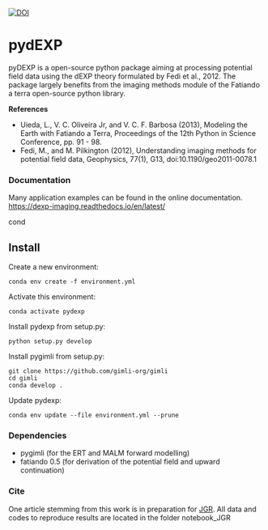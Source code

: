 [![DOI](https://zenodo.org/badge/266739726.svg)](https://zenodo.org/badge/latestdoi/266739726)

# pydEXP

pyDEXP is a open-source python package aiming at processing potential field data using the dEXP theory formulated by Fedi et al., 2012. The package largely benefits from the imaging methods module of the Fatiando a terra open-source python library.

**References**

* Uieda, L., V. C. Oliveira Jr, and V. C. F. Barbosa (2013), Modeling the Earth with Fatiando a Terra, Proceedings of the 12th Python in Science Conference, pp. 91 - 98.
* Fedi, M., and M. Pilkington (2012), Understanding imaging methods for potential field data, Geophysics, 77(1), G13, doi:10.1190/geo2011-0078.1

### Documentation

Many application examples can be found in the online documentation.
https://dexp-imaging.readthedocs.io/en/latest/

cond
## Install


Create a new environment:
```shell
conda env create -f environment.yml
```

Activate this environment:
```shell
conda activate pydexp
```

Install pydexp from setup.py:
```shell
python setup.py develop
```


Install pygimli from setup.py:
```shell
git clone https://github.com/gimli-org/gimli
cd gimli
conda develop .
```





Update pydexp:
```shell
conda env update --file environment.yml --prune
```


### Dependencies
* pygimli (for the ERT and MALM forward modelling)
* fatiando 0.5 (for derivation of the potential field and upward continuation)

### Cite

One article stemming from this work is in preparation for [JGR](https://agupubs.onlinelibrary.wiley.com/journal/21699356?utm_source=google&utm_medium=paidsearch&utm_campaign=R3MR425&utm_content=EarthSpaceEnvirSci&gclid=EAIaIQobChMI7rHW38Oj-QIVxITVCh1ygABKEAAYASAAEgLZYPD_BwE). All data and codes to reproduce results are located in the folder notebook_JGR
